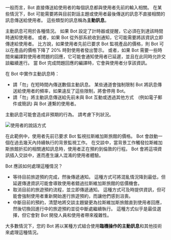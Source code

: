 一般而言，Bot 直接傳送給使用者的每個訊息都與使用者先前的輸入相關。
在某些情況下，Bot 可能需要將與目前對話主題或使用者最後傳送的訊息不直接相關的訊息傳送給使用者。 這些類型的訊息稱為**主動訊息**。

主動訊息可用於各種情況。
如果 Bot 設定了計時器或提醒，它必須在到達該時間時通知使用者。
或者，如果 Bot 從外部系統收到通知，它可能需要將該資訊立即傳達給使用者。
比方說，如果使用者先前已要求 Bot 監視產品的價格，則 Bot 可以在產品的價格下降了 20% 時對使用者發出警示。 或者，如果 Bot 需要一些時間來編譯對使用者問題的回應，它可能會通知使用者已延遲，並且在此同時允許交談繼續進行。 當 Bot 完成問題回應的編譯時，它會與使用者分享該資訊。

在 Bot 中實作主動訊息時：

- 請「勿」在短時間內傳送數個主動訊息。 某些通道會強制限制 Bot 將訊息傳送給使用者的頻率，如果違反了這些限制，將會停用 Bot。
- 請「勿」將主動訊息傳送給先前未與 Bot 互動或透過其他方式　(例如電子郵件或簡訊) 與 Bot 連繫的使用者。

主動訊息可能會造成非預期的行為。 請考慮下列狀況。

![使用者的說話方式](~/media/designing-bots/capabilities/proactive1.png)

在此範例中，使用者先前已要求 Bot 監視拉斯維加斯旅館的價格。
Bot 會啟動一個在過去幾天內持續執行的背景監視工作。
在交談中，當背景工作觸發拉斯維加斯旅館折扣的相關通知訊息時，使用者正在預約到倫敦的行程。 Bot 會將這項資訊插入交談中，進而產生讓人混淆的使用者體驗。

Bot 應該如何處理這種情況？

- 等待目前旅遊預約完成，然後傳遞通知。 這種方式可將混亂情況降到最低，但延遲傳達資訊可能會導致使用者錯過拉斯維加斯旅館的低價機會。
- 取消目前的旅遊預約流程，並立即傳遞通知。 這種方式可及時提供資訊，但可能會強制使用者重新開始進行旅遊預約，而讓他們感到沮喪。
- 中斷目前的預約，清楚地將交談主題變更為拉斯維加斯旅館直到使用者回應，然後切換回進行中的旅遊預約並從中斷處繼續執行。 這種方式似乎是最佳選擇，但它會對 Bot 開發人員和使用者帶來複雜性。

大多數情況下，您的 Bot 將以某種方式組合使用**臨機操作的主動訊息**和其他技術來處理這種情況。
